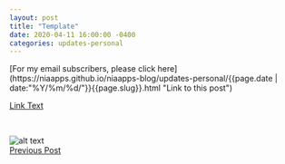 ```yaml
---
layout: post
title: "Template"
date: 2020-04-11 16:00:00 -0400
categories: updates-personal
---
```


 <meta name="description" content="">
<!-- Need to copy/paste to each post: Don't forget to change updates-personal or updates-coding-->
<div class="feed" markdown="1">
 [For my email subscribers, please click here](https://niaapps.github.io/niaapps-blog/updates-personal/{{page.date | date:"%Y/%m/%d/"}}{{page.slug}}.html "Link to this post")
</div>

<!-- Make images responsive -->
<div class="scale-img"></div>

<!-- Link example (opens new tab) -->

<a href="" target="_blank" title="">Link Text</a>

<!-- Indent or white space -->

&nbsp;&nbsp;&nbsp;

<!-- ex img w/ directory to root and discourage download pop up -->
<div class="thumbnail">
  <img id="img-id" src="/../../images/img-title.jpg" alt="alt text" onContextMenu="alert('Please don\'t download this photo!');return false;">
  </a>
</div>

<!-- Buttons for Blog post update prev with last post regularly don't forget date and title-->
<div class="button-post">
    <a href="https://niaapps.github.io/niaapps-blog/updates-coding/2020/08/17/JavaScript-Adventure.html" class="post-button" id="button-nxt">Previous Post</a>

  </div>
